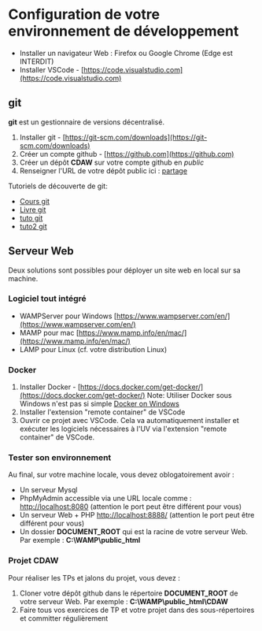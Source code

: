 
# Configuration de votre environnement de développement

* Installer un navigateur Web : Firefox ou Google Chrome \(Edge est INTERDIT\)
* Installer VSCode - [https://code.visualstudio.com](https://code.visualstudio.com)

## git

**git** est un gestionnaire de versions décentralisé.

1. Installer git - [https://git-scm.com/downloads](https://git-scm.com/downloads)
2. Créer un compte github - [https://github.com](https://github.com)
3. Créer un dépôt __CDAW__ sur votre compte github en *public*
4. Renseigner l'URL de votre dépôt public ici : [partage](https://partage.imt.fr/index.php/s/WBXrb844nq9kcem)

Tutoriels de découverte de git:
* [Cours git](https://www.pierre-giraud.com/git-github-apprendre-cours/)
* [Livre git](https://git-scm.com/book/en/v2)
* [tuto git](https://githowto.com)
* [tuto2 git](https://learngitbranching.js.org/)
<!-- * [cours git](https://ceri-num.gitbook.io/fa-projinfo/s3-collaborative-project/git) -->


## Serveur Web

Deux solutions sont possibles pour déployer un site web en local sur sa machine.

### Logiciel tout intégré

- WAMPServer pour Windows [https://www.wampserver.com/en/](https://www.wampserver.com/en/)
- MAMP pour mac [https://www.mamp.info/en/mac/](https://www.mamp.info/en/mac/)
- LAMP pour Linux (cf. votre distribution Linux)

### Docker

1. Installer Docker - [https://docs.docker.com/get-docker/](https://docs.docker.com/get-docker/)
   Note: Utiliser Docker sous Windows n'est pas si simple [Docker on Windows](install/dockerWSL.md)
2. Installer l'extension "remote container" de VSCode
3. Ouvrir ce projet avec VSCode. Cela va automatiquement installer et exécuter les logiciels nécessaires à l'UV via l'extension "remote container" de VSCode.

### Tester son environnement

Au final, sur votre machine locale, vous devez oblogatoirement avoir :

* Un serveur Mysql
* PhpMyAdmin accessible via une URL locale comme : [http://localhost:8080](http://localhost:8080) (attention le port peut être différent pour vous)
* Un serveur Web + PHP [http://localhost:8888/](http://localhost:8888/) (attention le port peut être différent pour vous)
* Un dossier __DOCUMENT_ROOT__ qui est la racine de votre serveur Web. Par exemple : __C:\WAMP\public_html__

### Projet CDAW

Pour réaliser les TPs et jalons du projet, vous devez :
1. Cloner votre dépôt github dans le répertoire  __DOCUMENT_ROOT__ de votre serveur Web. Par exemple : __C:\WAMP\public_html\CDAW__
2. Faire tous vos exercices de TP et votre projet dans des sous-répertoires et committer régulièrement

